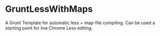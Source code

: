 GruntLessWithMaps
=================

A Grunt Template for automatic less + map-file compiling. Can be used a starting point for live Chrome Less editing.
